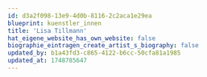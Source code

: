 ```yaml
---
id: d3a2f098-13e9-4d0b-8116-2c2aca1e29ea
blueprint: kuenstler_innen
title: 'Lisa Tillmann'
hat_eigene_website_has_own_website: false
biographie_eintragen_create_artist_s_biography: false
updated_by: b1a43fd3-c865-4122-b6cc-50cfa81a1985
updated_at: 1748785647
---
```

